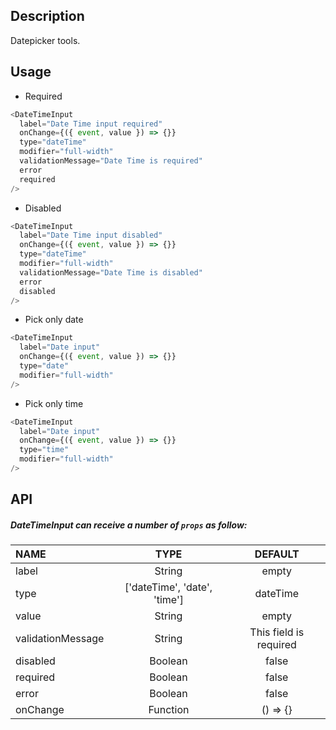 ## Description

Datepicker tools.

## Usage

- Required

```js
<DateTimeInput
  label="Date Time input required"
  onChange={({ event, value }) => {}}
  type="dateTime"
  modifier="full-width"
  validationMessage="Date Time is required"
  error
  required
/>
```

- Disabled

```js
<DateTimeInput
  label="Date Time input disabled"
  onChange={({ event, value }) => {}}
  type="dateTime"
  modifier="full-width"
  validationMessage="Date Time is disabled"
  error
  disabled
/>
```

- Pick only date

```js
<DateTimeInput
  label="Date input"
  onChange={({ event, value }) => {}}
  type="date"
  modifier="full-width"
/>
```

- Pick only time

```js
<DateTimeInput
  label="Date input"
  onChange={({ event, value }) => {}}
  type="time"
  modifier="full-width"
/>
```

## API

##### DateTimeInput can receive a number of `props` as follow:

| NAME              |   TYPE                        |   DEFAULT              |
| :---------------- | :---------------------------: | :--------------------: |
| label             |            String             |       empty            |
| type              | ['dateTime', 'date', 'time']  |      dateTime          |
| value             |            String             |         empty          |
| validationMessage |            String             | This field is required |
| disabled          |           Boolean             |         false          |
| required          |           Boolean             |         false          |
| error             |           Boolean             |         false          |
| onChange          |           Function            |        () => {}        |
